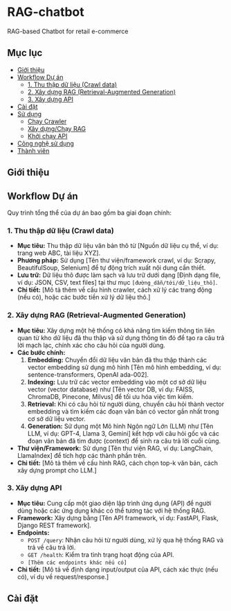 # RAG-chatbot
RAG-based Chatbot for retail e-commerce

## Mục lục

- [Giới thiệu](#giới-thiệu)
- [Workflow Dự án](#workflow-dự-án)
  - [1. Thu thập dữ liệu (Crawl data)](#1-thu-thập-dữ-liệu-crawl-data)
  - [2. Xây dựng RAG (Retrieval-Augmented Generation)](#2-xây-dựng-rag-retrieval-augmented-generation)
  - [3. Xây dựng API](#3-xây-dựng-api)
- [Cài đặt](#cài-đặt)
- [Sử dụng](#sử-dụng)
  - [Chạy Crawler](#chạy-crawler)
  - [Xây dựng/Chạy RAG](#xây-dựngchạy-rag)
  - [Khởi chạy API](#khởi-chạy-api)
- [Công nghệ sử dụng](#công-nghệ-sử-dụng)
- [Thành viên](#liên-hệ)

## Giới thiệu


## Workflow Dự án

Quy trình tổng thể của dự án bao gồm ba giai đoạn chính:

### 1. Thu thập dữ liệu (Crawl data)

- **Mục tiêu:** Thu thập dữ liệu văn bản thô từ [Nguồn dữ liệu cụ thể, ví dụ: trang web ABC, tài liệu XYZ].
- **Phương pháp:** Sử dụng [Tên thư viện/framework crawl, ví dụ: Scrapy, BeautifulSoup, Selenium] để tự động trích xuất nội dung cần thiết.
- **Lưu trữ:** Dữ liệu thô được làm sạch và lưu trữ dưới dạng [Định dạng file, ví dụ: JSON, CSV, text files] tại thư mục `[đường_dẫn/tới/dữ_liệu_thô]`.
- **Chi tiết:** [Mô tả thêm về cấu hình crawler, cách xử lý các trang động (nếu có), hoặc các bước tiền xử lý dữ liệu thô.]

### 2. Xây dựng RAG (Retrieval-Augmented Generation)

- **Mục tiêu:** Xây dựng một hệ thống có khả năng tìm kiếm thông tin liên quan từ kho dữ liệu đã thu thập và sử dụng thông tin đó để tạo ra câu trả lời mạch lạc, chính xác cho câu hỏi của người dùng.
- **Các bước chính:**
    1.  **Embedding:** Chuyển đổi dữ liệu văn bản đã thu thập thành các vector embedding sử dụng mô hình [Tên mô hình embedding, ví dụ: sentence-transformers, OpenAI ada-002].
    2.  **Indexing:** Lưu trữ các vector embedding vào một cơ sở dữ liệu vector (vector database) như [Tên vector DB, ví dụ: FAISS, ChromaDB, Pinecone, Milvus] để tối ưu hóa việc tìm kiếm.
    3.  **Retrieval:** Khi có câu hỏi từ người dùng, chuyển câu hỏi thành vector embedding và tìm kiếm các đoạn văn bản có vector gần nhất trong cơ sở dữ liệu vector.
    4.  **Generation:** Sử dụng một Mô hình Ngôn ngữ Lớn (LLM) như [Tên LLM, ví dụ: GPT-4, Llama 3, Gemini] kết hợp với câu hỏi gốc và các đoạn văn bản đã tìm được (context) để sinh ra câu trả lời cuối cùng.
- **Thư viện/Framework:** Sử dụng [Tên thư viện RAG, ví dụ: LangChain, LlamaIndex] để tích hợp các thành phần trên.
- **Chi tiết:** [Mô tả thêm về cấu hình RAG, cách chọn top-k văn bản, cách xây dựng prompt cho LLM.]

### 3. Xây dựng API

- **Mục tiêu:** Cung cấp một giao diện lập trình ứng dụng (API) để người dùng hoặc các ứng dụng khác có thể tương tác với hệ thống RAG.
- **Framework:** Xây dựng bằng [Tên API framework, ví dụ: FastAPI, Flask, Django REST framework].
- **Endpoints:**
    - `POST /query`: Nhận câu hỏi từ người dùng, xử lý qua hệ thống RAG và trả về câu trả lời.
    - `GET /health`: Kiểm tra tình trạng hoạt động của API.
    - `[Thêm các endpoints khác nếu có]`
- **Chi tiết:** [Mô tả về định dạng input/output của API, cách xác thực (nếu có), ví dụ về request/response.]

## Cài đặt

